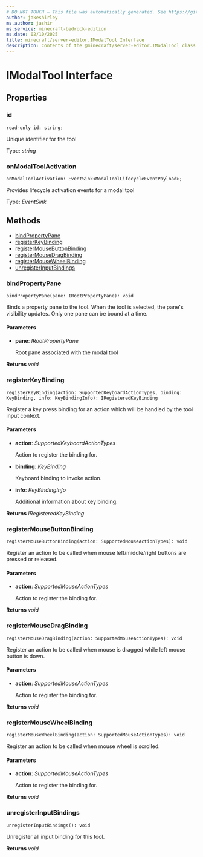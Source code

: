 ```yaml
---
# DO NOT TOUCH — This file was automatically generated. See https://github.com/mojang/minecraftapidocsgenerator to modify descriptions, examples, etc.
author: jakeshirley
ms.author: jashir
ms.service: minecraft-bedrock-edition
ms.date: 02/10/2025
title: minecraft/server-editor.IModalTool Interface
description: Contents of the @minecraft/server-editor.IModalTool class.
---
```

# IModalTool Interface

## Properties

### **id**
`read-only id: string;`

Unique identifier for the tool

Type: *string*

### **onModalToolActivation**
`onModalToolActivation: EventSink<ModalToolLifecycleEventPayload>;`

Provides lifecycle activation events for a modal tool

Type: *EventSink<ModalToolLifecycleEventPayload>*

## Methods
- [bindPropertyPane](#bindpropertypane)
- [registerKeyBinding](#registerkeybinding)
- [registerMouseButtonBinding](#registermousebuttonbinding)
- [registerMouseDragBinding](#registermousedragbinding)
- [registerMouseWheelBinding](#registermousewheelbinding)
- [unregisterInputBindings](#unregisterinputbindings)

### **bindPropertyPane**
`
bindPropertyPane(pane: IRootPropertyPane): void
`

Binds a property pane to the tool. When the tool is selected, the pane's visibility updates. Only one pane can be bound at a time.

#### **Parameters**
- **pane**: *IRootPropertyPane*
  
  Root pane associated with the modal tool

**Returns** *void*

### **registerKeyBinding**
`
registerKeyBinding(action: SupportedKeyboardActionTypes, binding: KeyBinding, info: KeyBindingInfo): IRegisteredKeyBinding
`

Register a key press binding for an action which will be handled by the tool input context.

#### **Parameters**
- **action**: *SupportedKeyboardActionTypes*
  
  Action to register the binding for.
- **binding**: *KeyBinding*
  
  Keyboard binding to invoke action.
- **info**: *KeyBindingInfo*
  
  Additional information about key binding.

**Returns** *IRegisteredKeyBinding*

### **registerMouseButtonBinding**
`
registerMouseButtonBinding(action: SupportedMouseActionTypes): void
`

Register an action to be called when mouse left/middle/right buttons are pressed or released.

#### **Parameters**
- **action**: *SupportedMouseActionTypes*
  
  Action to register the binding for.

**Returns** *void*

### **registerMouseDragBinding**
`
registerMouseDragBinding(action: SupportedMouseActionTypes): void
`

Register an action to be called when mouse is dragged while left mouse button is down.

#### **Parameters**
- **action**: *SupportedMouseActionTypes*
  
  Action to register the binding for.

**Returns** *void*

### **registerMouseWheelBinding**
`
registerMouseWheelBinding(action: SupportedMouseActionTypes): void
`

Register an action to be called when mouse wheel is scrolled.

#### **Parameters**
- **action**: *SupportedMouseActionTypes*
  
  Action to register the binding for.

**Returns** *void*

### **unregisterInputBindings**
`
unregisterInputBindings(): void
`

Unregister all input binding for this tool.

**Returns** *void*

